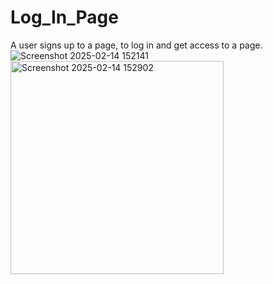 # Log_In_Page
A user signs up to a page, to log in and get access to a page.
![Screenshot 2025-02-14 152141](https://github.com/user-attachments/assets/1660318f-e08d-4cd6-9a8d-ba69d4442499)
<img width="341" alt="Screenshot 2025-02-14 152902" src="https://github.com/user-attachments/assets/a6ada88c-fc9a-47a3-9fb1-ddbde06c6672" />
